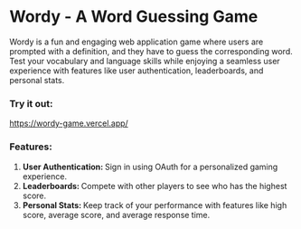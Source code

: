 # Wordy - A Word Guessing Game

Wordy is a fun and engaging web application game where users are prompted with a definition, and they have to guess the corresponding word. Test your vocabulary and language skills while enjoying a seamless user experience with features like user authentication, leaderboards, and personal stats.

### Try it out:
https://wordy-game.vercel.app/

### Features:
<ol>
  <li><strong>User Authentication: </strong>Sign in using OAuth for a personalized gaming experience.</li>
  <li><strong>Leaderboards: </strong>Compete with other players to see who has the highest score.</li>
  <li><strong>Personal Stats: </strong>Keep track of your performance with features like high score, average score, and average response time.</li>
</ol>



